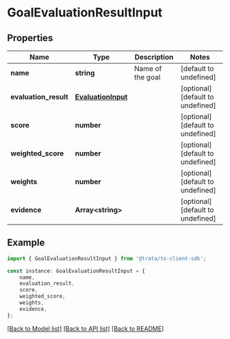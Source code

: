 # GoalEvaluationResultInput


## Properties

Name | Type | Description | Notes
------------ | ------------- | ------------- | -------------
**name** | **string** | Name of the goal | [default to undefined]
**evaluation_result** | [**EvaluationInput**](EvaluationInput.md) |  | [optional] [default to undefined]
**score** | **number** |  | [optional] [default to undefined]
**weighted_score** | **number** |  | [optional] [default to undefined]
**weights** | **number** |  | [optional] [default to undefined]
**evidence** | **Array&lt;string&gt;** |  | [optional] [default to undefined]

## Example

```typescript
import { GoalEvaluationResultInput } from '@trata/ts-client-sdk';

const instance: GoalEvaluationResultInput = {
    name,
    evaluation_result,
    score,
    weighted_score,
    weights,
    evidence,
};
```

[[Back to Model list]](../README.md#documentation-for-models) [[Back to API list]](../README.md#documentation-for-api-endpoints) [[Back to README]](../README.md)

